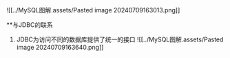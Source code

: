

![[../MySQL图解.assets/Pasted image 20240709163013.png]]

**与JDBC的联系
1. JDBC为访问不同的数据库提供了统一的接口
![[../MySQL图解.assets/Pasted image 20240709163640.png]]